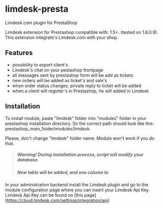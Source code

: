 limdesk-presta
==============

Limdesk.com plugin for PrestaShop

Limdesk extension for Prestashop compatible with: 1.5+. (tested on 1.6.0.9). 
This extension integrate's Limdesk.com with your shop.


## Features

- possibility to export client's
- Limdesk's chat on your pestashop frontpage
- all messages sent by prestashop form will be add as tickets
- new orders will be added as ticket's and sale's
- when order status changes, private reply to ticket will be added
- when a client will register's in Prestashop, he will added in Limdesk



## Installation

To install module, paste "limdesk" folder into "modules" folder in your 
prestashop installation directory. So the correct path should look like this:
prestashop_main_folder/modules/limdesk.

Please, don't change "limdesk" folder name. 
Module won't work if you do that.

> ##### Warning! During installation process, script will modify your database.
> ##### New table will be added, and one column to 

In your administration backend install the Limdesk plugin and go to the 
module configuration page where you can insert your Limdesk Api Key.
Limdesk Api Key can be found on [this page] 
(https://cloud.limdesk.com/settings/integration/api)